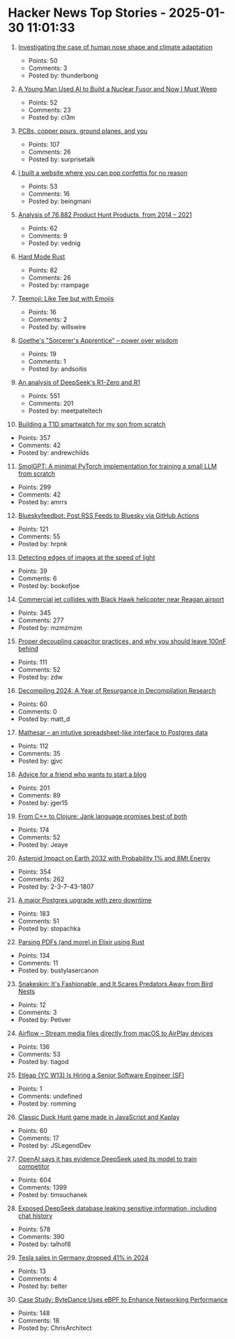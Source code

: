 # Hacker News Top Stories - 2025-01-30 11:01:33

1. [Investigating the case of human nose shape and climate adaptation](https://journals.plos.org/plosgenetics/article?id=10.1371/journal.pgen.1006616)
   - Points: 50
   - Comments: 3
   - Posted by: thunderbong

2. [A Young Man Used AI to Build a Nuclear Fusor and Now I Must Weep](https://www.corememory.com/p/a-young-man-used-ai-to-build-a-nuclear)
   - Points: 52
   - Comments: 23
   - Posted by: cl3m

3. [PCBs, copper pours, ground planes, and you](https://lcamtuf.substack.com/p/pcbs-ground-planes-and-you)
   - Points: 107
   - Comments: 26
   - Posted by: surprisetalk

4. [I built a website where you can pop confettis for no reason](https://poptheconfetti.website)
   - Points: 53
   - Comments: 16
   - Posted by: beingmani

5. [Analysis of 76,882 Product Hunt Products, from 2014 – 2021](https://components.one/posts/gamer-and-nihilist-product-hunt)
   - Points: 62
   - Comments: 9
   - Posted by: vednig

6. [Hard Mode Rust](https://matklad.github.io/2022/10/06/hard-mode-rust.html)
   - Points: 82
   - Comments: 26
   - Posted by: rrampage

7. [Teemoji: Like Tee but with Emojis](https://github.com/willswire/teemoji)
   - Points: 16
   - Comments: 2
   - Posted by: willswire

8. [Goethe's "Sorcerer's Apprentice" – power over wisdom](https://wilderutopia.com/performance/literary/goethes-sorcerers-apprentice-power-over-wisdom/)
   - Points: 19
   - Comments: 1
   - Posted by: andsoitis

9. [An analysis of DeepSeek's R1-Zero and R1](https://arcprize.org/blog/r1-zero-r1-results-analysis)
   - Points: 551
   - Comments: 201
   - Posted by: meetpateltech

10. [Building a T1D smartwatch for my son from scratch](https://andrewchilds.com/posts/building-a-t1d-smartwatch-from-scratch)
   - Points: 357
   - Comments: 42
   - Posted by: andrewchilds

11. [SmolGPT: A minimal PyTorch implementation for training a small LLM from scratch](https://github.com/Om-Alve/smolGPT)
   - Points: 299
   - Comments: 42
   - Posted by: amrrs

12. [Blueskyfeedbot: Post RSS Feeds to Bluesky via GitHub Actions](https://github.com/marketplace/actions/feed-to-bluesky)
   - Points: 121
   - Comments: 55
   - Posted by: hrpnk

13. [Detecting edges of images at the speed of light](https://phys.org/news/2025-01-edges-images.html)
   - Points: 39
   - Comments: 6
   - Posted by: bookofjoe

14. [Commercial jet collides with Black Hawk helicopter near Reagan airport](https://www.mediaite.com/news/breaking-commercial-jet-collides-with-police-chopper-near-reagan-airport/)
   - Points: 345
   - Comments: 277
   - Posted by: mzmzmzm

15. [Proper decoupling capacitor practices, and why you should leave 100nF behind](https://codeinsecurity.wordpress.com/2025/01/25/proper-decoupling-practices-and-why-you-should-leave-100nf-behind/)
   - Points: 111
   - Comments: 52
   - Posted by: zdw

16. [Decompiling 2024: A Year of Resurgance in Decompilation Research](https://mahaloz.re/dec-progress-2024)
   - Points: 60
   - Comments: 0
   - Posted by: matt_d

17. [Mathesar – an intutive spreadsheet-like interface to Postgres data](https://github.com/mathesar-foundation/mathesar)
   - Points: 112
   - Comments: 35
   - Posted by: gjvc

18. [Advice for a friend who wants to start a blog](https://www.henrikkarlsson.xyz/p/start-a-blog)
   - Points: 201
   - Comments: 89
   - Posted by: jger15

19. [From C++ to Clojure: Jank language promises best of both](https://thenewstack.io/from-c-to-clojure-new-language-promises-best-of-both/)
   - Points: 174
   - Comments: 52
   - Posted by: Jeaye

20. [Asteroid Impact on Earth 2032 with Probability 1% and 8Mt Energy](https://cneos.jpl.nasa.gov/sentry/details.html#?des=2024%20YR4)
   - Points: 354
   - Comments: 262
   - Posted by: 2-3-7-43-1807

21. [A major Postgres upgrade with zero downtime](https://www.instantdb.com/essays/pg_upgrade)
   - Points: 183
   - Comments: 51
   - Posted by: stopachka

22. [Parsing PDFs (and more) in Elixir using Rust](https://www.chriis.dev/opinion/parsing-pdfs-in-elixir-using-rust)
   - Points: 134
   - Comments: 11
   - Posted by: bustylasercanon

23. [Snakeskin: It's Fashionable, and It Scares Predators Away from Bird Nests](https://www.nytimes.com/2025/01/25/science/snakeskin-birds-nests.html)
   - Points: 12
   - Comments: 3
   - Posted by: Petiver

24. [Airflow – Stream media files directly from macOS to AirPlay devices](https://airflow.app/)
   - Points: 136
   - Comments: 53
   - Posted by: tiagod

25. [Etleap (YC W13) Is Hiring a Senior Software Engineer (SF)](undefined)
   - Points: 1
   - Comments: undefined
   - Posted by: romming

26. [Classic Duck Hunt game made in JavaScript and Kaplay](https://jslegend.itch.io/duck-hunter)
   - Points: 60
   - Comments: 17
   - Posted by: JSLegendDev

27. [OpenAI says it has evidence DeepSeek used its model to train competitor](https://www.ft.com/content/a0dfedd1-5255-4fa9-8ccc-1fe01de87ea6)
   - Points: 604
   - Comments: 1399
   - Posted by: timsuchanek

28. [Exposed DeepSeek database leaking sensitive information, including chat history](https://www.wiz.io/blog/wiz-research-uncovers-exposed-deepseek-database-leak)
   - Points: 578
   - Comments: 390
   - Posted by: talhof8

29. [Tesla sales in Germany dropped 41% in 2024](https://www.cleanenergywire.org/news/tesla-registrations-plummet-41-percent-germany-2024-company-slides-ev-ranking)
   - Points: 13
   - Comments: 4
   - Posted by: belter

30. [Case Study: ByteDance Uses eBPF to Enhance Networking Performance](https://ebpf.foundation/case-study-bytedance-uses-ebpf-to-enhance-networking-performance/)
   - Points: 148
   - Comments: 18
   - Posted by: ChrisArchitect

